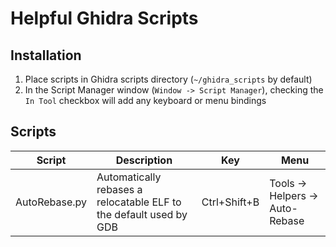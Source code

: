 # Helpful Ghidra Scripts
## Installation
1. Place scripts in Ghidra scripts directory (`~/ghidra_scripts` by default)
2. In the Script Manager window (`Window -> Script Manager`), checking the `In Tool` checkbox will add any keyboard or menu bindings

## Scripts
| Script | Description | Key | Menu |
|--------|-------------|-----|------|
| AutoRebase.py | Automatically rebases a relocatable ELF to the default used by GDB | Ctrl+Shift+B | Tools -> Helpers -> Auto-Rebase |

